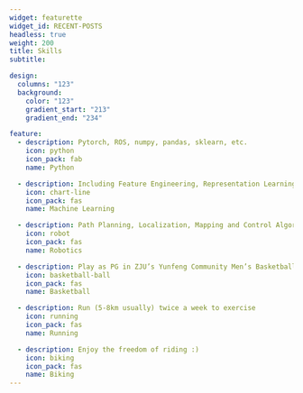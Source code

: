 ```yaml
---
widget: featurette
widget_id: RECENT-POSTS
headless: true
weight: 200
title: Skills
subtitle: 

design:
  columns: "123"
  background:
    color: "123"
    gradient_start: "213"
    gradient_end: "234"

feature:
  - description: Pytorch, ROS, numpy, pandas, sklearn, etc.
    icon: python
    icon_pack: fab
    name: Python

  - description: Including Feature Engineering, Representation Learning, Deep Learning, etc.
    icon: chart-line
    icon_pack: fas
    name: Machine Learning

  - description: Path Planning, Localization, Mapping and Control Algorithm in ROS
    icon: robot
    icon_pack: fas
    name: Robotics

  - description: Play as PG in ZJU’s Yunfeng Community Men’s Basketball Game (Captain), 2018 Champion
    icon: basketball-ball
    icon_pack: fas
    name: Basketball

  - description: Run (5-8km usually) twice a week to exercise
    icon: running
    icon_pack: fas
    name: Running

  - description: Enjoy the freedom of riding :)
    icon: biking
    icon_pack: fas
    name: Biking
---
```




